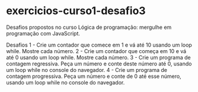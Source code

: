 # exercicios-curso1-desafio3
Desafios propostos no curso Lógica de programação: mergulhe em programação com JavaScript.

Desafios
    1 - Crie um contador que comece em 1 e vá até 10 usando um loop while. Mostre cada número.
    2 - Crie um contador que começa em 10 e vá até 0 usando um loop while. Mostre cada número.
    3 - Crie um programa de contagem regressiva. Peça um número e conte deste número até 0, usando um loop while no console do navegador.
    4 - Crie um programa de contagem progressiva. Peça um número e conte de 0 até esse número, usando um loop while no console do navegador.
